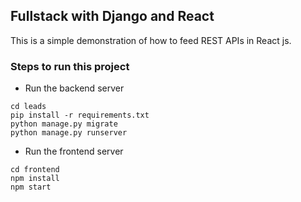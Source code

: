 ## Fullstack with Django and React
This is a simple demonstration of how to feed REST APIs in React js.
### Steps to run this project
* Run the backend server
```
cd leads
pip install -r requirements.txt
python manage.py migrate
python manage.py runserver

```
* Run the frontend server
```
cd frontend
npm install 
npm start
```

